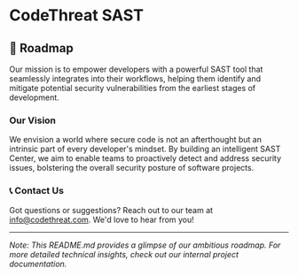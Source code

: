 # CodeThreat SAST 

## 🚀 Roadmap 
Our mission is to empower developers with a powerful SAST tool that seamlessly integrates into their workflows, helping them identify and mitigate potential security vulnerabilities from the earliest stages of development.

### Our Vision

We envision a world where secure code is not an afterthought but an intrinsic part of every developer's mindset. By building an intelligent SAST Center, we aim to enable teams to proactively detect and address security issues, bolstering the overall security posture of software projects.

### 📞 Contact Us

Got questions or suggestions? Reach out to our team at [info@codethreat.com](mailto:info@codethreat.com). We'd love to hear from you!


---
*Note: This README.md provides a glimpse of our ambitious roadmap. For more detailed technical insights, check out our internal project documentation.*

